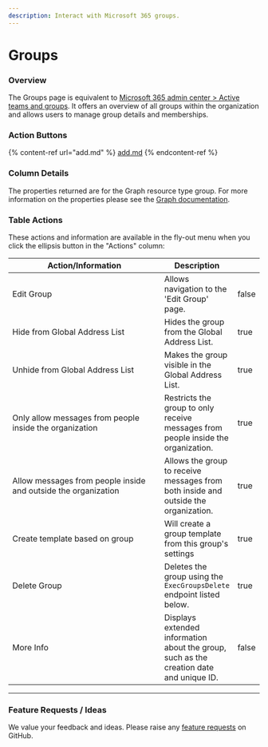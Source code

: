 ```yaml
---
description: Interact with Microsoft 365 groups.
---
```


# Groups

### Overview

The Groups page is equivalent to [Microsoft 365 admin center > Active teams and groups](https://admin.microsoft.com/#/groups). It offers an overview of all groups within the organization and allows users to manage group details and memberships.

### Action Buttons

{% content-ref url="add.md" %}
[add.md](add.md)
{% endcontent-ref %}

### Column Details

The properties returned are for the Graph resource type group. For more information on the properties please see the [Graph documentation](https://learn.microsoft.com/en-us/graph/api/resources/group?view=graph-rest-1.0#properties).

### **Table Actions**

These actions and information are available in the fly-out menu when you click the ellipsis button in the "Actions" column:

<table><thead><tr><th width="294">Action/Information</th><th>Description</th><th data-type="checkbox"></th></tr></thead><tbody><tr><td>Edit Group</td><td>Allows navigation to the 'Edit Group' page.</td><td>false</td></tr><tr><td>Hide from Global Address List</td><td>Hides the group from the Global Address List.</td><td>true</td></tr><tr><td>Unhide from Global Address List</td><td>Makes the group visible in the Global Address List.</td><td>true</td></tr><tr><td>Only allow messages from people inside the organization</td><td>Restricts the group to only receive messages from people inside the organization.</td><td>true</td></tr><tr><td>Allow messages from people inside and outside the organization</td><td>Allows the group to receive messages from both inside and outside the organization.</td><td>true</td></tr><tr><td>Create template based on group</td><td>Will create a group template from this group's settings</td><td>true</td></tr><tr><td>Delete Group</td><td>Deletes the group using the <code>ExecGroupsDelete</code> endpoint listed below.</td><td>true</td></tr><tr><td>More Info</td><td>Displays extended information about the group, such as the creation date and unique ID.</td><td>false</td></tr></tbody></table>

***

### Feature Requests / Ideas

We value your feedback and ideas. Please raise any [feature requests](https://github.com/KelvinTegelaar/CIPP/issues/new?assignees=\&labels=enhancement%2Cno-priority\&projects=\&template=feature.yml\&title=%5BFeature+Request%5D%3A+) on GitHub.

